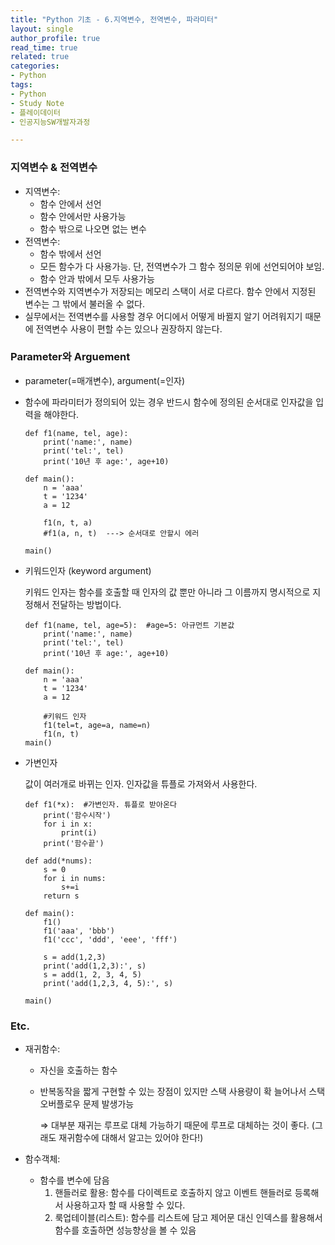 ```yaml
---
title: "Python 기초 - 6.지역변수, 전역변수, 파라미터"
layout: single
author_profile: true
read_time: true
related: true
categories:
- Python
tags:
- Python
- Study Note
- 플레이데이터
- 인공지능SW개발자과정

---
```




### 지역변수 & 전역변수

- 지역변수:
  - 함수 안에서 선언
  - 함수 안에서만 사용가능
  - 함수 밖으로 나오면 없는 변수
- 전역변수:
  - 함수 밖에서 선언
  - 모든 함수가 다 사용가능. 단, 전역변수가 그 함수 정의문 위에 선언되어야 보임.
  - 함수 안과 밖에서 모두 사용가능
- 전역변수와 지역변수가 저장되는 메모리 스택이 서로 다르다. 함수 안에서 지정된 변수는 그 밖에서 불러올 수 없다.
- 실무에서는 전역변수를 사용할 경우 어디에서 어떻게 바뀔지 알기 어려워지기 때문에 전역변수 사용이 편할 수는 있으나 권장하지 않는다.



### Parameter와 Arguement

- parameter(=매개변수), argument(=인자)

- 함수에 파라미터가 정의되어 있는 경우 반드시 함수에 정의된 순서대로 인자값을 입력을 해야한다.

  ```
  def f1(name, tel, age):
      print('name:', name)
      print('tel:', tel)
      print('10년 후 age:', age+10)
  
  def main():
      n = 'aaa'
      t = '1234'
      a = 12
  
      f1(n, t, a)
      #f1(a, n, t)  ---> 순서대로 안할시 에러
  
  main()
  ```

- 키워드인자 (keyword argument)

  키워드 인자는 함수를 호출할 때 인자의 값 뿐만 아니라 그 이름까지 명시적으로 지정해서 전달하는 방법이다.

  ```
  def f1(name, tel, age=5):  #age=5: 아규먼트 기본값
      print('name:', name)
      print('tel:', tel)
      print('10년 후 age:', age+10)
  
  def main():
      n = 'aaa'
      t = '1234'
      a = 12
  
      #키워드 인자
      f1(tel=t, age=a, name=n)
      f1(n, t)
  main()
  ```

- 가변인자

  값이 여러개로 바뀌는 인자. 인자값을 튜플로 가져와서 사용한다.

  ```
  def f1(*x):  #가변인자. 튜플로 받아온다
      print('함수시작')
      for i in x:
          print(i)
      print('함수끝')
  
  def add(*nums):
      s = 0
      for i in nums:
          s+=i
      return s
  
  def main():
      f1()
      f1('aaa', 'bbb')
      f1('ccc', 'ddd', 'eee', 'fff')
  
      s = add(1,2,3)
      print('add(1,2,3):', s)
      s = add(1, 2, 3, 4, 5)
      print('add(1,2,3, 4, 5):', s)
  
  main() 
  ```



### Etc.

- 재귀함수:

  - 자신을 호출하는 함수

  - 반복동작을 짧게 구현할 수 있는 장점이 있지만 스택 사용량이 확 늘어나서 스택 오버플로우 문제 발생가능

    ⇒ 대부분 재귀는 루프로 대체 가능하기 때문에 루프로 대체하는 것이 좋다. (그래도 재귀함수에 대해서 알고는 있어야 한다!)

- 함수객체:

  - 함수를 변수에 담음
    1. 핸들러로 활용: 함수를 다이렉트로 호출하지 않고 이벤트 핸들러로 등록해서 사용하고자 할 때 사용할 수 있다.
    2. 룩업테이블(리스트): 함수를 리스트에 담고 제어문 대신 인덱스를 활용해서 함수를 호출하면 성능향상을 볼 수 있음

